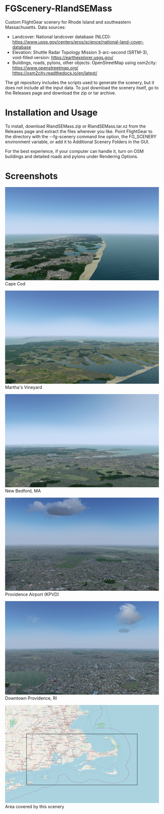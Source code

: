 # FGScenery-RIandSEMass

Custom FlightGear scenery for Rhode Island and southeastern Massachusetts.
Data sources:
* Landcover: National landcover database (NLCD):
  https://www.usgs.gov/centers/eros/science/national-land-cover-database
* Elevation: Shuttle Radar Topology Mission 3-arc-second (SRTM-3), void-filled version:
  https://earthexplorer.usgs.gov/
* Buildings, roads, pylons, other objects: OpenStreetMap using osm2city:
  https://www.openstreetmap.org/
  https://osm2city.readthedocs.io/en/latest/

The git repository includes the scripts used to generate the scenery, but it does not include all the input data. To just download the scenery itself, go to the Releases page and download the zip or tar archive.

Installation and Usage
================================================================================
To install, download RIandSEMass.zip or RIandSEMass.tar.xz from the Releases page and extract the files wherever you like. Point FlightGear to the directory with the --fg-scenery command line option, the FG_SCENERY environment variable, or add it to Additional Scenery Folders in the GUI.

For the best experience, if your computer can handle it, turn on OSM buildings and detailed roads and pylons under Rendering Options.

Screenshots
================================================================================

![alt tag](https://raw.githubusercontent.com/montagdude/FGScenery-RIandSEMass/master/screenshots/cape_cod.png)
Cape Cod

![alt tag](https://raw.githubusercontent.com/montagdude/FGScenery-RIandSEMass/master/screenshots/marthas_vineyard.png)
Martha's Vineyard

![alt tag](https://raw.githubusercontent.com/montagdude/FGScenery-RIandSEMass/master/screenshots/new_bedford.png)
New Bedford, MA

![alt tag](https://raw.githubusercontent.com/montagdude/FGScenery-RIandSEMass/master/screenshots/kpvd.png)
Providence Airport (KPVD)

![alt tag](https://raw.githubusercontent.com/montagdude/FGScenery-RIandSEMass/master/screenshots/providence.png)
Downtown Providence, RI

![alt tag](https://raw.githubusercontent.com/montagdude/FGScenery-RIandSEMass/master/area_covered.png)
Area covered by this scenery
